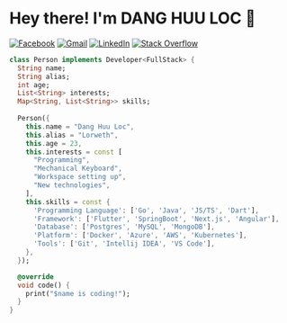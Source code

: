 # Hey there! I'm DANG HUU LOC :wave:

<a href="https://www.facebook.com/loc.yen.512/" target="_blank" rel="noopener noreferrer">![Facebook](https://img.shields.io/badge/Facebook-%231877F2.svg?style=for-the-badge&logo=Facebook&logoColor=white)</a>
<a href="mailto:dhuuloc8818@gmail.com" target="_blank" rel="noopener noreferrer">![Gmail](https://img.shields.io/badge/Gmail-D14836?style=for-the-badge&logo=gmail&logoColor=white)</a>
<a href="https://www.linkedin.com/in/virsavik-dang" target="_blank" rel="noopener noreferrer">![LinkedIn](https://img.shields.io/badge/linkedin-%230077B5.svg?style=for-the-badge&logo=linkedin&logoColor=white)</a>
<a href="https://stackoverflow.com/users/14512647/loc-dang" target="_blank" rel="noopener noreferrer">![Stack Overflow](https://img.shields.io/badge/-Stackoverflow-FE7A16?style=for-the-badge&logo=stack-overflow&logoColor=white)
</a>

```dart
class Person implements Developer<FullStack> {
  String name;
  String alias;
  int age;
  List<String> interests;
  Map<String, List<String>> skills;
  
  Person({
    this.name = "Dang Huu Loc",
    this.alias = "Lorweth",
    this.age = 23,
    this.interests = const [
      "Programming",
      "Mechanical Keyboard",
      "Workspace setting up",
      "New technologies",
    ],
    this.skills = const {
      'Programming Language': ['Go', 'Java', 'JS/TS', 'Dart'],
      'Framework': ['Flutter', 'SpringBoot', 'Next.js', 'Angular'],
      'Database': ['Postgres', 'MySQL', 'MongoDB'],
      'Platform': ['Docker', 'Azure', 'AWS', 'Kubernetes'],
      'Tools': ['Git', 'Intellij IDEA', 'VS Code'],
    },
  });

  @override
  void code() {
    print("$name is coding!");
  }
}
```
